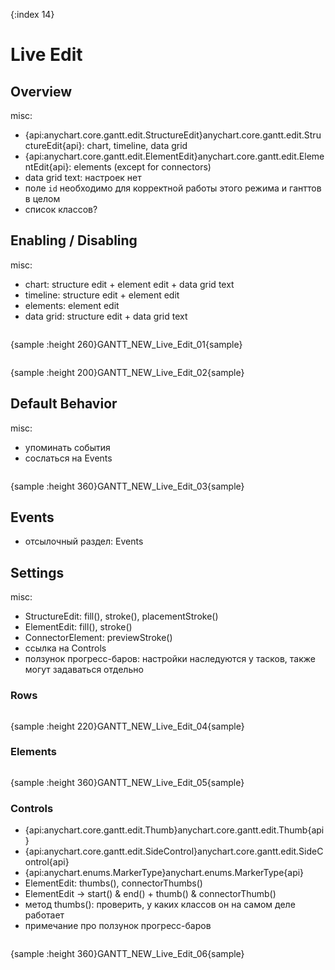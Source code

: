 {:index 14}
# Live Edit

## Overview

misc:

* {api:anychart.core.gantt.edit.StructureEdit}anychart.core.gantt.edit.StructureEdit{api}: chart, timeline, data grid
* {api:anychart.core.gantt.edit.ElementEdit}anychart.core.gantt.edit.ElementEdit{api}: elements (except for connectors)
* data grid text: настроек нет
* поле `id` необходимо для корректной работы этого режима и ганттов в целом
* список классов?

## Enabling / Disabling

misc:

* chart: structure edit + element edit + data grid text
* timeline: structure edit + element edit	
* elements: element edit
* data grid: structure edit + data grid text


```

```

{sample :height 260}GANTT\_NEW\_Live\_Edit\_01{sample}

```

```

{sample :height 200}GANTT\_NEW\_Live\_Edit\_02{sample}

## Default Behavior

misc:

* упоминать события
* сослаться на Events

```

```

{sample :height 360}GANTT\_NEW\_Live\_Edit\_03{sample}

## Events

* отсылочный раздел: Events

## Settings

misc:

* StructureEdit: fill(), stroke(), placementStroke()
* ElementEdit:  fill(), stroke()
* ConnectorElement: previewStroke()
* ссылка на Controls
* ползунок прогресс-баров: настройки наследуются у тасков, также могут задаваться отдельно

### Rows

```

```

{sample :height 220}GANTT\_NEW\_Live\_Edit\_04{sample}

### Elements

```

```

{sample :height 360}GANTT\_NEW\_Live\_Edit\_05{sample}

### Controls

* {api:anychart.core.gantt.edit.Thumb}anychart.core.gantt.edit.Thumb{api}
* {api:anychart.core.gantt.edit.SideControl}anychart.core.gantt.edit.SideControl{api}
* {api:anychart.enums.MarkerType}anychart.enums.MarkerType{api}
* ElementEdit:  thumbs(), connectorThumbs()
* ElementEdit -> start() & end() + thumb() & connectorThumb()
* метод thumbs(): проверить, у каких классов он на самом деле работает
* примечание про ползунок прогресс-баров


```

```

{sample :height 360}GANTT\_NEW\_Live\_Edit\_06{sample}